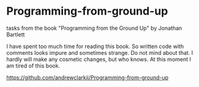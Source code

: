 # Programming-from-ground-up
tasks from the book "Programming from the Ground Up" by Jonathan Bartlett

I have spent too much time for reading this book. So written code with comments
looks impure and sometimes strange. Do not mind about that. I hardly will make
any cosmetic changes, but who knows. At this moment I am tired of this book.

<https://github.com/andrewclarkii/Programming-from-ground-up>
